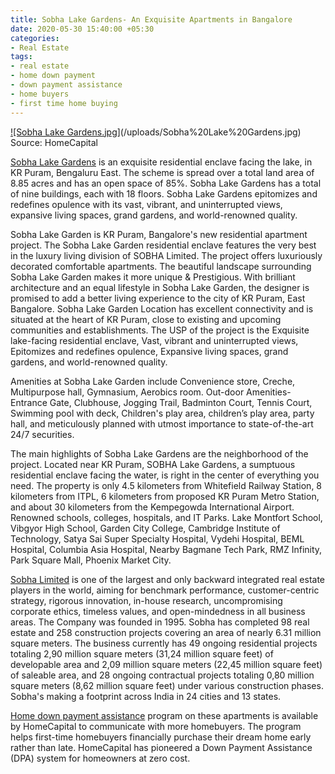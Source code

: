 ```yaml
---
title: Sobha Lake Gardens- An Exquisite Apartments in Bangalore
date: 2020-05-30 15:40:00 +05:30
categories:
- Real Estate
tags:
- real estate
- home down payment
- down payment assistance
- home buyers
- first time home buying
---
```


[![Sobha Lake Gardens.jpg]](https://homecapital.in/project/184/sobha-lake-gardens)(/uploads/Sobha%20Lake%20Gardens.jpg)
Source: HomeCapital

[Sobha Lake Gardens](https://homecapital.in/project/184/sobha-lake-gardens) is an exquisite residential enclave facing the lake, in KR Puram, Bengaluru East. The scheme is spread over a total land area of 8.85 acres and has an open space of 85%. Sobha Lake Gardens has a total of nine buildings, each with 18 floors. Sobha Lake Gardens epitomizes and redefines opulence with its vast, vibrant, and uninterrupted views, expansive living spaces, grand gardens, and world-renowned quality.

Sobha Lake Garden is KR Puram, Bangalore's new residential apartment project. The Sobha Lake Garden residential enclave features the very best in the luxury living division of SOBHA Limited. The project offers luxuriously decorated comfortable apartments. The beautiful landscape surrounding Sobha Lake Garden makes it more unique & Prestigious. With brilliant architecture and an equal lifestyle in Sobha Lake Garden, the designer is promised to add a better living experience to the city of KR Puram, East Bangalore. Sobha Lake Garden Location has excellent connectivity and is situated at the heart of KR Puram, close to existing and upcoming communities and establishments. The USP of the project is the Exquisite lake-facing residential enclave, Vast, vibrant and uninterrupted views, Epitomizes and redefines opulence, Expansive living spaces, grand gardens, and world-renowned quality.


Amenities at Sobha Lake Garden include Convenience store, Creche, Multipurpose hall, Gymnasium, Aerobics room. Out-door Amenities- Entrance Gate, Clubhouse, Jogging Trail, Badminton Court, Tennis Court, Swimming pool with deck, Children's play area, children’s play area, party hall, and meticulously planned with utmost importance to state-of-the-art 24/7 securities.


The main highlights of Sobha Lake Gardens are the neighborhood of the project. Located near KR Puram, SOBHA Lake Gardens, a sumptuous residential enclave facing the water, is right in the center of everything you need. The property is only 4.5 kilometers from Whitefield Railway Station, 8 kilometers from ITPL, 6 kilometers from proposed KR Puram Metro Station, and about 30 kilometers from the Kempegowda International Airport. Renowned schools, colleges, hospitals, and IT Parks. Lake Montfort School, Vibgyor High School, Garden City College, Cambridge Institute of Technology, Satya Sai Super Specialty Hospital, Vydehi Hospital, BEML Hospital, Columbia Asia Hospital, Nearby Bagmane Tech Park, RMZ Infinity, Park Square Mall, Phoenix Market City.

[Sobha Limited](https://homecapital.in/offering/developer/sobha-ltd) is one of the largest and only backward integrated real estate players in the world, aiming for benchmark performance, customer-centric strategy, rigorous innovation, in-house research, uncompromising corporate ethics, timeless values, and open-mindedness in all business areas. The Company was founded in 1995. Sobha has completed 98 real estate and 258 construction projects covering an area of nearly 6.31 million square meters. The business currently has 49 ongoing residential projects totaling 2,90 million square meters (31,24 million square feet) of developable area and 2,09 million square meters (22,45 million square feet) of saleable area, and 28 ongoing contractual projects totaling 0,80 million square meters (8,62 million square feet) under various construction phases. Sobha's making a footprint across India in 24 cities and 13 states.

[Home down payment assistance](https://homecapital.in) program on these apartments is available by HomeCapital to communicate with more homebuyers. The program helps first-time homebuyers financially purchase their dream home early rather than late. HomeCapital has pioneered a Down Payment Assistance (DPA) system for homeowners at zero cost.
